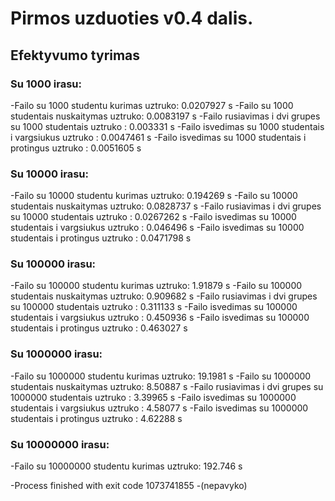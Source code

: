 # Pirmos uzduoties v0.4 dalis.
## Efektyvumo tyrimas
### Su 1000 irasu:
-Failo su 1000 studentu kurimas uztruko: 0.0207927 s
-Failo su 1000 studentais nuskaitymas uztruko: 0.0083197 s
-Failo rusiavimas i dvi grupes su 1000 studentais uztruko : 0.003331 s
-Failo isvedimas su 1000 studentais i vargsiukus uztruko : 0.0047461 s
-Failo isvedimas su 1000 studentais i protingus uztruko : 0.0051605 s

### Su 10000 irasu:
-Failo su 10000 studentu kurimas uztruko: 0.194269 s
-Failo su 10000 studentais nuskaitymas uztruko: 0.0828737 s
-Failo rusiavimas i dvi grupes su 10000 studentais uztruko : 0.0267262 s
-Failo isvedimas su 10000 studentais i vargsiukus uztruko : 0.046496 s
-Failo isvedimas su 10000 studentais i protingus uztruko : 0.0471798 s

### Su 100000 irasu:
-Failo su 100000 studentu kurimas uztruko: 1.91879 s
-Failo su 100000 studentais nuskaitymas uztruko: 0.909682 s
-Failo rusiavimas i dvi grupes su 100000 studentais uztruko : 0.311133 s
-Failo isvedimas su 100000 studentais i vargsiukus uztruko : 0.450936 s
-Failo isvedimas su 100000 studentais i protingus uztruko : 0.463027 s

### Su 1000000 irasu:
-Failo su 1000000 studentu kurimas uztruko: 19.1981 s
-Failo su 1000000 studentais nuskaitymas uztruko: 8.50887 s
-Failo rusiavimas i dvi grupes su 1000000 studentais uztruko : 3.39965 s
-Failo isvedimas su 1000000 studentais i vargsiukus uztruko : 4.58077 s
-Failo isvedimas su 1000000 studentais i protingus uztruko : 4.62288 s

### Su 10000000 irasu:
-Failo su 10000000 studentu kurimas uztruko: 192.746 s

-Process finished with exit code 1073741855
-(nepavyko)

